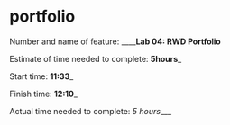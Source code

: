# portfolio
Number and name of feature: __________________Lab 04: RWD Portfolio______________

Estimate of time needed to complete: __5hours___

Start time: __11:33___

Finish time: __12:10___

Actual time needed to complete: _5 hours____